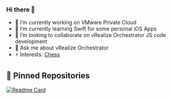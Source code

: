 ### Hi there 👋

- 🔭 I’m currently working on VMware Private Cloud
- 🌱 I’m currently learning Swift for some personal iOS Apps
- 👯 I’m looking to collaborate on vRealize Orchestrator JS code development
- 💬 Ask me about vRealize Orchestrator
- ⚡ Interests: [Chess](https://lichess.org/@/imtrinity94) 

## 📌 Pinned Repositories

[![Readme Card](https://github-readme-stats.vercel.app/api/pin/?username=imtrinity94&repo=vmware_vro)](https://github.com/imtrinity94/vmware_vro)
